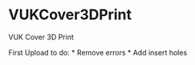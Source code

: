 # VUKCover3DPrint
VUK Cover 3D Print


First Upload
  to do:
    * Remove errors
    * Add insert holes
    

